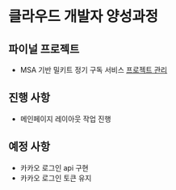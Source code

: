 # 클라우드 개발자 양성과정

## 파이널 프로젝트
* MSA 기반 밀키트 정기 구독 서비스
[프로젝트 관리](https://namgonkim.notion.site/47bfeec7e6d04f23961e515b5d9d2b7a)

## 진행 사항
* 메인페이지 레이아웃 작업 진행

## 예정 사항
* 카카오 로그인 api 구현
* 카카오 로그인 토큰 유지